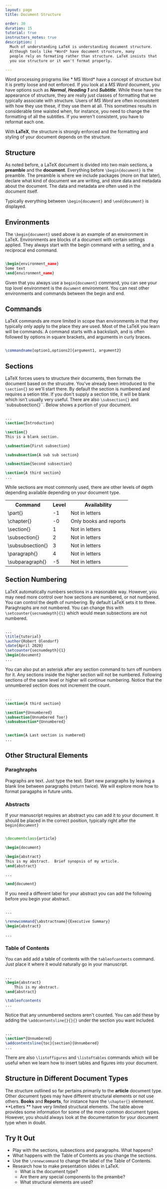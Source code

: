 ```yaml
---
layout: page
title: Document Structure

order: 30
duration: 15
tutorial: true
instructors_notes: true
description: |
  Much of understanding LaTeX is understanding document structure.
  Although tools like *Word* have document structure, many 
  people rely on formating rather than structure. LaTeX insists that
  you use structure or it won't format properly.

---
```



Word processing programs like * MS Word* have a concept of structure but it is pretty loose 
and not enforced. If you look at a *MS Word* document, you have options such as
**_Normal_**, **_Heading 1_** and **_Subtitle_**. While these have the appearance of 
structure, they are really just classes of formatting that we typically associate with 
structure. Users of *MS Word* are often inconsistent with how 
they use these, if they use them at all. This sometimes results in considerable time 
waisted when, for instance, you need to change the formatting of all the subtitles. If you 
weren't consistent, you have to reformat each one.

With **LaTeX**, the structure is strongly enforced and the formatting and styling
of your document depends on the structure. 


## Structure

As noted before, a LaTeX document is divided into two main sections, a **preamble** and 
the **document**. Everything before `\begin{document}` is the preamble. The preamble is 
where we include packages (more on that later), declare what kind of document we are 
writing, and store data and metadata about the document. The data and metadata are
often used in the document itself.

Typically everything between `\begin{document}` and `\end{document}` is displayed. 


## Environments

The `\begin{document}` used above is an example of an environment in LaTeX. Environments 
are blocks of a document with certain settings applied. They always start with the begin 
command with a setting, and a reciprocal end command. 

```latex

\begin{environment_name}
Some text
\end{environment_name}
```

Given that you always use a `begin{document}` command, you can see your top lovel environment 
is the `document` environment. You can nest other environments and commands between the begin and end. 


## Commands

LaTeX commands are more limited in scope than environments in that they typically only
apply to the place they are used. Most of the LaTeX you learn will be commands. A
command starts with a backslash, and is often followed by options in square brackets,
and arguments in curly braces. 

```latex

\commandname[option1,options2]{argument1, argument2}

```


## Sections

LaTeX forces users to structure their documents, then formats the document based on the 
strucutre. You've already been introduced to the `\section{}` so we'll start there. By 
default the section is numbered and requires a setion title. If you don't supply a 
section title, it will be blank which isn't usually very useful. There are also
`\subsection{}` and `subsubsection{}``. Below shows a portion of your document.

```latex

...
\section{Introduction}

\section{}
This is a blank section.

\subsection{First subsection}

\subsubsection{A sub sub section}

\subsection{Second subsection}

\section{A third section}
...


```

While sections are most commonly used, there are other levels of depth depending 
available depending on your document type. 

<table>
  <tr>
    <th>Command</th>
    <th>Level</th>
    <th>Availability</th>
  </tr>
  <tr>
    <td>\part{}</td>
    <td>-1</td>
    <td>Not in letters</td>
  </tr>
  <tr>
    <td>\chapter{}</td>
    <td>-0</td>
    <td>Only books and reports</td>
  </tr>
  <tr>
    <td>\section{}</td>
    <td>1</td>
    <td>Not in letters</td>
  </tr>
  <tr>
    <td>\subsection{}</td>
    <td>2</td>
    <td>Not in letters</td>
  </tr>
  <tr>
    <td>\subsubsection{}</td>
    <td>3</td>
    <td>Not in letters</td>
  </tr>
  <tr>
    <td>\paragraph{}</td>
    <td>4</td>
    <td>Not in letters</td>
  </tr>
  <tr>
    <td>\subparagraph{}</td>
    <td>-5</td>
    <td>Not in letters</td>
  </tr>
</table>



## Section Numbering

LaTeX automatically numbers sections in a reasonable way. However, you may need more 
control over how sections are numbered, or not numbered. You can control the depth of
numbering. By default LaTeX sets it to three. Paraghraphs are not numbered.  You can 
change this with `\setcounter{secnumdepth}{1}` which would mean  subsections are not 
numbered.

```latex

...
\title{tutorial}
\author{Robert Olendorf}
\date{April 2020}
\setcounter{secnumdepth}{1}
\begin{document}
...

```

You can also put an asterisk after any section command to turn off numbers for it.
Any sections inside the higher section will not be numbered. Following sections of 
the same level or higher will continue numbering. Notice that the unnumbered section
does not increment the count.

```latex

...
\section{A third section}

\section*{Unnumbered}
\subsection{Unnumbered Too!}
\subsubsection*{Unnumbered}


\section{A Last section is numbered}
...

```

## Other Structural Elements

### Paraghraphs

Pragraphs are text. Just type the text. Start new paragraphs by leaving a blank line between
paragraphs (return twice). We will explore more how to format paragaphs in future units.

### Abstracts

If your manuscript requires an abstract you can add it to your document. It should be placed
in the correct position, typically right after the `begin{document}`

```latex

\documentclass{article}

\begin{document}

\begin{abstract}
This is my abstract.  Brief synopsis of my article.
\end{abstract}

...

\end{document}

```

If you need a different label for your abstract you can add the following before you 
begin  your abstract.

```latex

...

\renewcommand{\abstractname}{Executive Summary}
\begin{abstract}

...

```

### Table of Contents

You can add add a table of contents with the `tableofcontents` command. Just
place it where it would naturally go in  your manuscript.

```latex

...
\begin{abstract}
    This is my abstract.
\end{abstract}

\tableofcontents
...

```

Notice that any unnumbered sectons aren't counted. You can add these by adding the 
`\addcontentsline{}{}{}` under the section you want included.

```latex

...
\section*{Unnumbered}
\addcontentsline{toc}{section}{Unnumbered}
...

```

There are also `\listoffigures` and `\listoftables` commands which will be useful when 
we learn how to insert tables and figures into your document.

## Structure in Different Document Types

The structure outlined so far pertains primarily to the **article** document type. 
Other document types may have different structural elements or not use others. 
**Books** and **Reports**, for instance have the `\chapter{}` elemenent. **Letters ** 
have very limited structural elements. The table above provides some information for 
some of the more common document types. However, you should always look at the 
documentation for your document type when in doubt.


## Try It Out

* Play with the sections, subsections and paragraphs. What happens?
* What happens with the Table of Contents as you change the sections.
* Use the `\renewcommand` to change the label of the Table of Contents.
* Research how to make presentation slides in LaTeX.
  * What is the document type?
  * Are there any special components to the preambe?
  * What structural elements are used?







